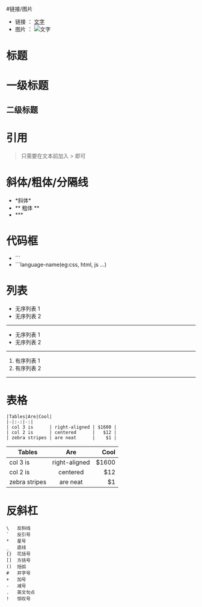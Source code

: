 #链接/图片

- 链接 ： [文字](http://shuoshubao.github.io)
- 图片 ： ![文字](https://assets-cdn.github.com/favicon.ico)

# 标题

# 一级标题

## 二级标题

# 引用

> 只需要在文本前加入 \> 即可

# 斜体/粗体/分隔线

- \*斜体\*
- \*\* 粗体 \*\*
- \*\*\*

# 代码框

- \`\`\`
- \`\`\`language-name(eg:css, html, js ...)

# 列表

- 无序列表 1
- 无序列表 2

---

- 无序列表 1
- 无序列表 2

---

1. 有序列表 1
2. 有序列表 2

---

# 表格

```text
|Tables|Are|Cool|
|-|:-:|-:|
| col 3 is      | right-aligned | $1600 |
| col 2 is      | centered      |   $12 |
| zebra stripes | are neat      |    $1 |
```

| Tables        |      Are      |   Cool |
| ------------- | :-----------: | -----: |
| col 3 is      | right-aligned | \$1600 |
| col 2 is      |   centered    |   \$12 |
| zebra stripes |   are neat    |    \$1 |

# 反斜杠

```text
\   反斜线
`   反引号
*   星号
_   底线
{}  花括号
[]  方括号
()  括弧
#   井字号
+   加号
-   减号
.   英文句点
!   惊叹号
```
